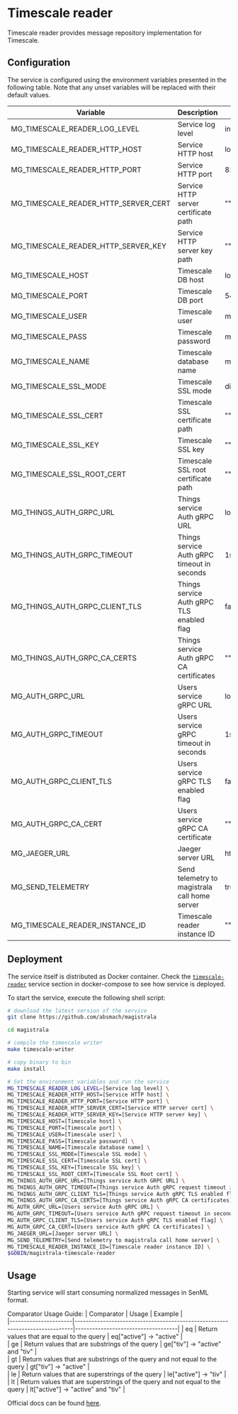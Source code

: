 # Timescale reader

Timescale reader provides message repository implementation for Timescale.

## Configuration

The service is configured using the environment variables presented in the
following table. Note that any unset variables will be replaced with their
default values.

| Variable                             | Description                                   | Default                        |
| ------------------------------------ | --------------------------------------------- | ------------------------------ |
| MG_TIMESCALE_READER_LOG_LEVEL        | Service log level                             | info                           |
| MG_TIMESCALE_READER_HTTP_HOST        | Service HTTP host                             | localhost                      |
| MG_TIMESCALE_READER_HTTP_PORT        | Service HTTP port                             | 8180                           |
| MG_TIMESCALE_READER_HTTP_SERVER_CERT | Service HTTP server certificate path          | ""                             |
| MG_TIMESCALE_READER_HTTP_SERVER_KEY  | Service HTTP server key path                  | ""                             |
| MG_TIMESCALE_HOST                    | Timescale DB host                             | localhost                      |
| MG_TIMESCALE_PORT                    | Timescale DB port                             | 5432                           |
| MG_TIMESCALE_USER                    | Timescale user                                | magistrala                     |
| MG_TIMESCALE_PASS                    | Timescale password                            | magistrala                     |
| MG_TIMESCALE_NAME                    | Timescale database name                       | messages                       |
| MG_TIMESCALE_SSL_MODE                | Timescale SSL mode                            | disabled                       |
| MG_TIMESCALE_SSL_CERT                | Timescale SSL certificate path                | ""                             |
| MG_TIMESCALE_SSL_KEY                 | Timescale SSL key                             | ""                             |
| MG_TIMESCALE_SSL_ROOT_CERT           | Timescale SSL root certificate path           | ""                             |
| MG_THINGS_AUTH_GRPC_URL              | Things service Auth gRPC URL                  | localhost:7000                 |
| MG_THINGS_AUTH_GRPC_TIMEOUT          | Things service Auth gRPC timeout in seconds   | 1s                             |
| MG_THINGS_AUTH_GRPC_CLIENT_TLS       | Things service Auth gRPC TLS enabled flag     | false                          |
| MG_THINGS_AUTH_GRPC_CA_CERTS         | Things service Auth gRPC CA certificates      | ""                             |
| MG_AUTH_GRPC_URL                     | Users service gRPC URL                        | localhost:7001                 |
| MG_AUTH_GRPC_TIMEOUT                 | Users service gRPC timeout in seconds         | 1s                             |
| MG_AUTH_GRPC_CLIENT_TLS              | Users service gRPC TLS enabled flag           | false                          |
| MG_AUTH_GRPC_CA_CERT                 | Users service gRPC CA certificate             | ""                             |
| MG_JAEGER_URL                        | Jaeger server URL                             | http://jaeger:14268/api/traces |
| MG_SEND_TELEMETRY                    | Send telemetry to magistrala call home server | true                           |
| MG_TIMESCALE_READER_INSTANCE_ID      | Timescale reader instance ID                  | ""                             |

## Deployment

The service itself is distributed as Docker container. Check the [`timescale-reader`](https://github.com/absmach/magistrala/blob/master/docker/addons/timescale-reader/docker-compose.yml#L17-L41) service section in docker-compose to see how service is deployed.

To start the service, execute the following shell script:

```bash
# download the latest version of the service
git clone https://github.com/absmach/magistrala

cd magistrala

# compile the timescale writer
make timescale-writer

# copy binary to bin
make install

# Set the environment variables and run the service
MG_TIMESCALE_READER_LOG_LEVEL=[Service log level] \
MG_TIMESCALE_READER_HTTP_HOST=[Service HTTP host] \
MG_TIMESCALE_READER_HTTP_PORT=[Service HTTP port] \
MG_TIMESCALE_READER_HTTP_SERVER_CERT=[Service HTTP server cert] \
MG_TIMESCALE_READER_HTTP_SERVER_KEY=[Service HTTP server key] \
MG_TIMESCALE_HOST=[Timescale host] \
MG_TIMESCALE_PORT=[Timescale port] \
MG_TIMESCALE_USER=[Timescale user] \
MG_TIMESCALE_PASS=[Timescale password] \
MG_TIMESCALE_NAME=[Timescale database name] \
MG_TIMESCALE_SSL_MODE=[Timescale SSL mode] \
MG_TIMESCALE_SSL_CERT=[Timescale SSL cert] \
MG_TIMESCALE_SSL_KEY=[Timescale SSL key] \
MG_TIMESCALE_SSL_ROOT_CERT=[Timescale SSL Root cert] \
MG_THINGS_AUTH_GRPC_URL=[Things service Auth GRPC URL] \
MG_THINGS_AUTH_GRPC_TIMEOUT=[Things service Auth gRPC request timeout in seconds] \
MG_THINGS_AUTH_GRPC_CLIENT_TLS=[Things service Auth gRPC TLS enabled flag] \
MG_THINGS_AUTH_GRPC_CA_CERTS=[Things service Auth gRPC CA certificates] \
MG_AUTH_GRPC_URL=[Users service Auth gRPC URL] \
MG_AUTH_GRPC_TIMEOUT=[Users service Auth gRPC request timeout in seconds] \
MG_AUTH_GRPC_CLIENT_TLS=[Users service Auth gRPC TLS enabled flag] \
MG_AUTH_GRPC_CA_CERT=[Users service Auth gRPC CA certificates] \
MG_JAEGER_URL=[Jaeger server URL] \
MG_SEND_TELEMETRY=[Send telemetry to magistrala call home server] \
MG_TIMESCALE_READER_INSTANCE_ID=[Timescale reader instance ID] \
$GOBIN/magistrala-timescale-reader
```

## Usage

Starting service will start consuming normalized messages in SenML format.

Comparator Usage Guide:
| Comparator | Usage | Example |  
|----------------------|-----------------------------------------------------------------------------|------------------------------------|
| eq | Return values that are equal to the query | eq["active"] -> "active" |  
| ge | Return values that are substrings of the query | ge["tiv"] -> "active" and "tiv" |  
| gt | Return values that are substrings of the query and not equal to the query | gt["tiv"] -> "active" |  
| le | Return values that are superstrings of the query | le["active"] -> "tiv" |  
| lt | Return values that are superstrings of the query and not equal to the query | lt["active"] -> "active" and "tiv" |

Official docs can be found [here](https://docs.mainflux.io).
